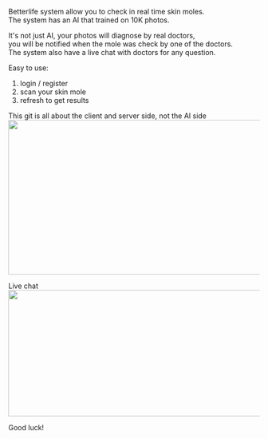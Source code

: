 Betterlife system allow you to check in real time skin moles.<br>
The system has an AI that trained on 10K photos.

It's not just AI, your photos will diagnose by real doctors,<br>
you will be notified when the mole was check by one of the doctors.<br>
The system also have a live chat with doctors for any question.<br>

Easy to use:
1. login / register
2. scan your skin mole
3. refresh to get results

This git is all about the client and server side, not the AI side
<br>
<img src="https://github.com/Yogranov/Yogranov-BetterLife/blob/master/README_MEDIA/anim.gif" width="600" height="310" />
<br>

Live chat
<img src="https://github.com/Yogranov/Yogranov-BetterLife/blob/master/README_MEDIA/live-chat.gif" width="600" height="253" />
<br>

Good luck!